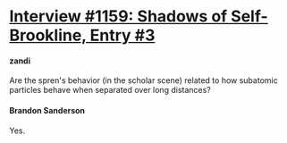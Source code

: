# [Interview #1159: Shadows of Self-Brookline, Entry #3](https://www.theoryland.com/intvmain.php?i=1159#3)

#### zandi

Are the spren's behavior (in the scholar scene) related to how subatomic particles behave when separated over long distances?

#### Brandon Sanderson

Yes.

